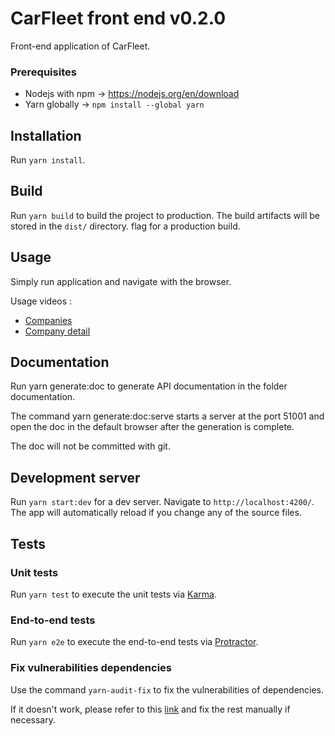 # CarFleet front end v0.2.0

Front-end application of CarFleet.

### Prerequisites

- Nodejs with npm -> https://nodejs.org/en/download
- Yarn globally -> `npm install --global yarn`

## Installation

Run `yarn install`.

## Build

Run `yarn build` to build the project to production. The build artifacts will be stored in the `dist/` directory.
flag for a production build.

## Usage

Simply run application and navigate with the browser.

Usage videos :

- [Companies](https://youtu.be/Uj-ytaJhz1I)
- [Company detail](https://youtu.be/YVXg963OmCQ)

## Documentation

Run yarn generate:doc to generate API documentation in the folder documentation.

The command yarn generate:doc:serve starts a server at the port 51001 and open the doc in the default browser after the generation is complete.

The doc will not be committed with git.

## Development server

Run `yarn start:dev` for a dev server. Navigate to `http://localhost:4200/`. The app will automatically reload if you
change any of the source files.

## Tests

### Unit tests

Run `yarn test` to execute the unit tests via [Karma](https://karma-runner.github.io).

### End-to-end tests

Run `yarn e2e` to execute the end-to-end tests via [Protractor](http://www.protractortest.org/).

### Fix vulnerabilities dependencies

Use the command `yarn-audit-fix` to fix the vulnerabilities of dependencies.

If it doesn't work, please refer to this [link](https://stackoverflow.com/a/60878037) and fix the rest manually if 
necessary.
